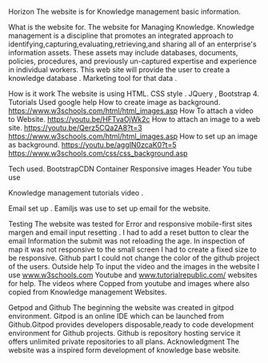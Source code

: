 Horizon
The website is for Knowledge management basic information.   
 
What is the website for.
The website for Managing Knowledge.
Knowledge management is a discipline that promotes an integrated approach to identifying,capturing,evaluating,retrieving,and sharing all of an enterprise's information assets.
These assets may include databases, documents, policies, procedures, 
and previously un-captured expertise and experience in individual workers.
This web site will provide the user to create a knowledge database . 
Marketing tool for that data .
 
How is it work 
The website is using HTML. CSS style . JQuery , Bootstrap 4. 
Tutorials
Used google help
How to create image as background.
https://www.w3schools.com/html/html_images.asp
How To attach a video to Website.
https://youtu.be/HFTvaOjWk2c
How to attach an image to a web site.
https://youtu.be/Qerz5CQa2A8?t=3
https://www.w3schools.com/html/html_images.asp
How to set up an image as background.
https://youtu.be/aggIN0zcaK0?t=5
https://www.w3schools.com/css/css_background.asp
 
 
Tech used.
BootstrapCDN
Container 
Responsive images 
Header 
You tube use  
 
Knowledge management tutorials video .
 
Email set up .
Eamiljs was use to set up email for the website.
 
Testing 
The website was tested for  Error and responsive  mobile-first sites margen and email input resetting .
I had to add a reset button to clear the email Information the submit  was not reloading the age.
In inspection of map it was not responsive to the small screen I had to create a fixed size to be responsive. 
Github part I could not change the color of the github project of the users.
Outside help
To input the video and the images in the website I use www.w3schools.com
Youtube and www.tutorialrepublic.com/ websites for help. The videos where 
Copped from youtube and images where also copied from Knowledge management
Websites.
 
Getpod and Github 
The beginning the website was created  in gitpod environment.
Gitpod is an online IDE which can be launched from Github.Gitpod provides developers disposable,ready to code development environment for Github projects.
Github is repository hosting service it offers unlimited private repositories to all plans.
Acknowledgment 
The website was a inspired form development of knowledge base website.
 
 

